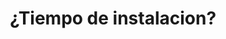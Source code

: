 ---
title: "3. ¿Tiempo de instalacion?"
informacion: "Nuestro tiempo de instalacion puede ser de 1 a 2 dias laborares siempre y cuando la ubicacion enviado por el cliente sea la correcta"
---